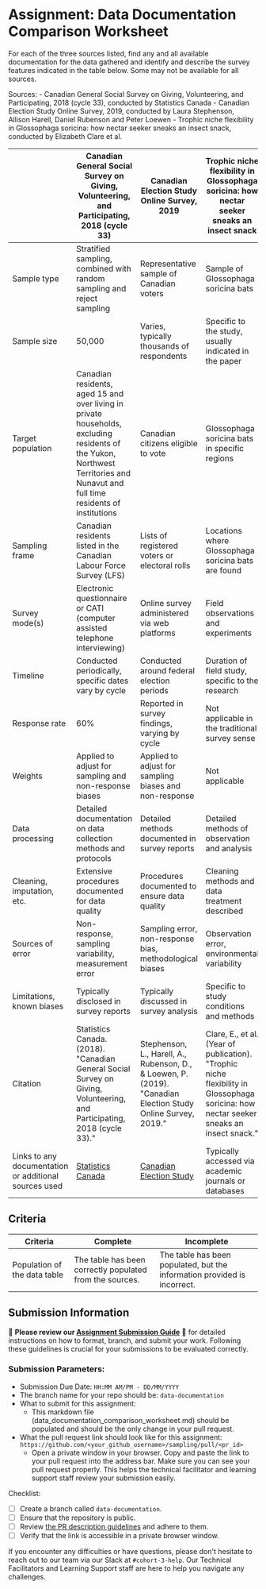 # Assignment: Data Documentation Comparison Worksheet

For each of the three sources listed, find any and all available documentation for the data gathered and identify and describe the survey features indicated in the table below. Some may not be available for all sources.

Sources: - Canadian General Social Survey on Giving, Volunteering, and Participating, 2018 (cycle 33), conducted by Statistics Canada - Canadian Election Study Online Survey, 2019, conducted by Laura Stephenson, Allison Harell, Daniel Rubenson and Peter Loewen - Trophic niche flexibility in Glossophaga soricina: how nectar seeker sneaks an insect snack, conducted by Elizabeth Clare et al.

|                                                       | Canadian General Social Survey on Giving, Volunteering, and Participating, 2018 (cycle 33) | Canadian Election Study Online Survey, 2019 | Trophic niche flexibility in Glossophaga soricina: how nectar seeker sneaks an insect snack |
|----------------|-----------------------------------------------|----------------------------------------|--------------------------------------------------------------------------------------------|
| Sample type     | Stratified sampling, combined with random sampling and reject sampling | Representative sample of Canadian voters | Sample of Glossophaga soricina bats                                                         |
| Sample size     | 50,000 | Varies, typically thousands of respondents | Specific to the study, usually indicated in the paper                                        |
| Target population | Canadian residents, aged 15 and over living in private households, excluding residents of the Yukon, Northwest Territories and Nunavut and full time residents of institutions         | Canadian citizens eligible to vote     | Glossophaga soricina bats in specific regions                                                |
| Sampling frame  | Canadian residents listed in the Canadian Labour Force Survey (LFS) | Lists of registered voters or electoral rolls | Locations where Glossophaga soricina bats are found                                         |
| Survey mode(s)  | Electronic questionnaire or CATI (computer assisted telephone interviewing) | Online survey administered via web platforms | Field observations and experiments                                                         |
| Timeline        | Conducted periodically, specific dates vary by cycle | Conducted around federal election periods | Duration of field study, specific to the research                                           |
| Response rate   | 60% | Reported in survey findings, varying by cycle | Not applicable in the traditional survey sense                                              |
| Weights         | Applied to adjust for sampling and non-response biases | Applied to adjust for sampling biases and non-response | Not applicable                                                                               |
| Data processing | Detailed documentation on data collection methods and protocols | Detailed methods documented in survey reports | Detailed methods of observation and analysis                                               |
| Cleaning, imputation, etc. | Extensive procedures documented for data quality | Procedures documented to ensure data quality | Cleaning methods and data treatment described                                              |
| Sources of error | Non-response, sampling variability, measurement error | Sampling error, non-response bias, methodological biases | Observation error, environmental variability                                                |
| Limitations, known biases | Typically disclosed in survey reports         | Typically discussed in survey analysis  | Specific to study conditions and methods                                                     |
| Citation        | Statistics Canada. (2018). "Canadian General Social Survey on Giving, Volunteering, and Participating, 2018 (cycle 33)." | Stephenson, L., Harell, A., Rubenson, D., & Loewen, P. (2019). "Canadian Election Study Online Survey, 2019." | Clare, E., et al. (Year of publication). "Trophic niche flexibility in Glossophaga soricina: how nectar seeker sneaks an insect snack." |
| Links to any documentation or additional sources used | [Statistics Canada](https://www23.statcan.gc.ca/imdb/p2SV.pl?Function=getSurvey&amp;SDDS=4430) | [Canadian Election Study](https://ces-eec.org) | Typically accessed via academic journals or databases                                      |

## Criteria

|Criteria|Complete|Incomplete|
|--------|----|----|
|Population of the data table|The table has been correctly populated from the sources.|The table has been populated, but the information provided is incorrect.|

## Submission Information

🚨 **Please review our [Assignment Submission Guide](https://github.com/UofT-DSI/onboarding/blob/main/onboarding_documents/submissions.md)** 🚨 for detailed instructions on how to format, branch, and submit your work. Following these guidelines is crucial for your submissions to be evaluated correctly.

### Submission Parameters:
* Submission Due Date: `HH:MM AM/PM - DD/MM/YYYY`
* The branch name for your repo should be: `data-documentation`
* What to submit for this assignment:
     * This markdown file (data_documentation_comparison_worksheet.md) should be populated and should be the only change in your pull request.
* What the pull request link should look like for this assignment: `https://github.com/<your_github_username>/sampling/pull/<pr_id>`
     * Open a private window in your browser. Copy and paste the link to your pull request into the address bar. Make sure you can see your pull request properly. This helps the technical facilitator and learning support staff review your submission easily.

Checklist:
- [ ] Create a branch called `data-documentation`.
- [ ] Ensure that the repository is public.
- [ ] Review [the PR description guidelines](https://github.com/UofT-DSI/onboarding/blob/main/onboarding_documents/submissions.md#guidelines-for-pull-request-descriptions) and adhere to them.
- [ ] Verify that the link is accessible in a private browser window.

If you encounter any difficulties or have questions, please don't hesitate to reach out to our team via our Slack at `#cohort-3-help`. Our Technical Facilitators and Learning Support staff are here to help you navigate any challenges.
